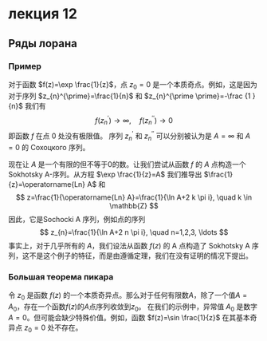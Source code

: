 # лекция 12
## Ряды лорана
### Пример
对于函数 $f(z)=\exp \frac{1}{z}$，点 $z_{0}=0$ 是一个本质奇点。例如，这是因为对于序列 $z_{n}^{\prime}=\frac{1}{n}$ 和 $z_{n}^{\prime \prime}=-\frac {1 }{n}$ 我们有
$$
f\left(z_{n}^{\prime}\right) \rightarrow \infty, \quad f\left(z_{n}^{\prime \prime}\right) \rightarrow 0
$$
即函数 $f$ 在点 0 处没有极限值。
序列 $z_{n}^{\prime}$ 和 $z_{n}^{\prime \prime}$ 可以分别被认为是 $A=\infty$ 和 $A=0$ 的 Cохоцкого 序列。

现在让 $A$ 是一个有限的但不等于0的数。让我们尝试从函数 $f$ 的 $A$ 点构造一个 Sokhotsky A-序列。从方程 $\exp \frac{1}{z}=A$ 我们推导出 $\frac{1}{z}=\operatorname{Ln} A$ 和
$$
z=\frac{1}{\operatorname{Ln} A}=\frac{1}{\ln A+2 k \pi i}, \quad k \in \mathbb{Z}
$$
因此，它是Sochocki A 序列，例如点的序列
$$
z_{n}=\frac{1}{\ln A+2 n \pi i}, \quad n=1,2,3, \ldots
$$
事实上，对于几乎所有的 $A$，我们设法从函数 $f(z)$ 的 A 点构造了 Sokhotsky A 序列，这不是这个例子的特征，而是由遵循定理，我们在没有证明的情况下提出。
### Большая теорема пикара
令 $z_{0}$ 是函数 $f(z)$ 的一个本质奇异点。那么对于任何有限数$A$，除了一个值$A=A_{0}$，存在一个函数$f(z)$的$A$点序列收敛到$z_{0 }$。
在我们的示例中，异常值 $A_{0}$ 是数字 $A=0$。但可能会缺少特殊价值。例如，函数 $f(z)=\sin \frac{1}{z}$ 在其基本奇异点 $z_{0}=0$ 处不存在。